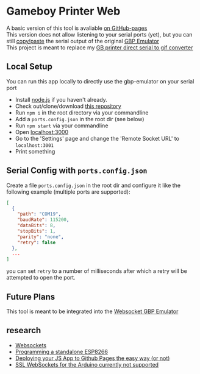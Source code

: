 # Gameboy Printer Web

A basic version of this tool is avaliable [on GitHub-pages](https://herrzatacke.github.io/gb-printer-web/#/)  
This version does not allow listening to your serial ports (yet), but you can still [copy/paste](https://herrzatacke.github.io/gb-printer-web/#/dump) the serial output of the original [GBP Emulator](https://github.com/mofosyne/arduino-gameboy-printer-emulator)  
This project is meant to replace my [GB printer direct serial to gif converter](https://github.com/HerrZatacke/direct-serial-to-gif-converter)

## Local Setup

You can run this app locally to directly use the gbp-emulator on your serial port 
* Install [node.js](https://nodejs.org/) if you haven't already.
* Check out/clone/download [this repository](https://github.com/HerrZatacke/gb-printer-web")
* Run `npm i` in the root directory via your commandline
* Add a `ports.config.json` in the root dir (see below)
* Run `npm start` via your commandline
* Open [localhost:3000](http://localhost:3000)
* Go to the 'Settings' page and change the 'Remote Socket URL' to `localhost:3001`
* Print something


## Serial Config with `ports.config.json`
Create a file `ports.config.json` in the root dir and configure it like the following example (multiple ports are supported):
``` json
[
  {
    "path": "COM19",
    "baudRate": 115200,
    "dataBits": 8,
    "stopBits": 1,
    "parity": "none",
    "retry": false
  },
  ...
]
```
you can set `retry` to a number of milliseconds after which a retry will be attempted to open the port.

## Future Plans
This tool is meant to be integrated into the [Websocket GBP Emulator](https://github.com/HerrZatacke/websocket-gbp-emulator)

## research
* [Websockets](https://tttapa.github.io/ESP8266/Chap14%20-%20WebSocket.html)
* [Programming a standalone ESP8266](https://www.instructables.com/id/3-Simple-Ways-of-Programming-an-ESP8266-12X-Module/)
* [Deploying your JS App to Github Pages the easy way (or not)](https://medium.com/linagora-engineering/1ef8c48424b7)
* [SSL WebSockets for the Arduino currently not supported](https://github.com/gilmaimon/ArduinoWebsockets/issues/59) 
